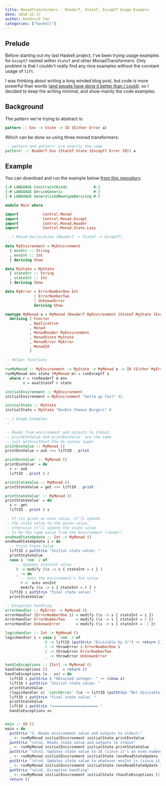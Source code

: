 ```yaml
---
title: MonadTransformers - ReaderT, StateT, ExceptT Usage Example
date: 2018-12-17
author: Kendrick Tan
categories: ["haskell"]
---
```


## Prelude

Before starting out my last Haskell project, I've been trying usage examples for `ExceptT` nested within `StateT` and other MonadTransformers. Only problem is that I couldn't really find any nice examples without the constant usage of `lift`.

I was thinking about writing a long winded blog post, but code is more powerful than words ([and people have done it better than I could](https://two-wrongs.com/a-gentle-introduction-to-monad-transformers)), so I decided to keep the writing minimal, and show mainly the code examples.

## Background

The pattern we're trying to abstract is:
```haskell
pattern :: Env -> State -> IO (Either Error a)
```

Which can be done so using three monad transformers:
```haskell
-- pattern and pattern' are exactly the same
pattern' :: ReaderT Env (StateT State (ExceptT Error IO)) a
```

## Example
You can download and run the example below [from this repository](https://github.com/kendricktan/monadtransformers-example).

```haskell
{-# LANGUAGE ConstraintKinds            #-}
{-# LANGUAGE DeriveGeneric              #-}
{-# LANGUAGE GeneralizedNewtypeDeriving #-}

module Main where

import           Control.Monad
import           Control.Monad.Except
import           Control.Monad.Reader
import           Control.Monad.State.Lazy

-- | Monad Declaration (ReaderT -> StateT -> ExceptT)
--
data MyEnvironment = MyEnvironment
  { envStr :: String
  , envInt :: Int
  } deriving Show

data MyState = MyState
  { stateStr :: String
  , stateInt :: Int
  } deriving Show

data MyError = ErrorNumberOne Int
             | ErrorNumberTwo
             | UnknownError
             deriving Show

newtype MyMonad a = MyMonad (ReaderT MyEnvironment (StateT MyState (ExceptT MyError IO)) a)
  deriving ( Functor
           , Applicative
           , Monad
           , MonadReader MyEnvironment
           , MonadState MyState
           , MonadError MyError
           , MonadIO
           )

-- Helper functions
--
runMyMonad :: MyEnvironment -> MyState -> MyMonad a -> IO (Either MyError a)
runMyMonad env state (MyMonad m) = runExceptT s
  where r = runReaderT m env
        s = evalStateT r state

initialEnvironment :: MyEnvironment
initialEnvironment = MyEnvironment "Gotta go fast" 42

initialState :: MyState
initialState = MyState "Double Cheese Burgers" 0

-- | Usage Examples
--

-- Reads from environment and outputs to stdout
-- printEnvValue and printEnvValue' are the same
-- just with/without the do syntax sugar
printEnvValue :: MyMonad ()
printEnvValue = ask >>= liftIO . print

printEnvValue' :: MyMonad ()
printEnvValue' = do
  r <- ask
  liftIO . print $ r

printStateValue :: MyMonad ()
printStateValue = get >>= liftIO . print

printStateValue' :: MyMonad ()
printStateValue' = do
  s <- get
  liftIO . print $ s

-- If its given an even value, it'll update
-- the state value to the given value,
-- otherwise it'll update the state value
-- to be the same value from the Environment (reader)
envReadStateUpdate :: Int -> MyMonad ()
envReadStateUpdate i = do
  -- Print State Value
  liftIO $ putStrLn "Initial state value: "
  printStateValue
  case i `rem` 2 of
     -- Updates stateInt value
     0 -> modify (\s -> s { stateInt = i } )
     _ -> do
       -- Gets the environment's Int value
       r <- asks envInt
       modify (\s -> s { stateInt = r } )
  liftIO $ putStrLn "Final state value: "
  printStateValue'

-- Exception handling
errorHandler :: MyError -> MyMonad ()
errorHandler (ErrorNumberOne i) = modify (\s -> s { stateInt = i })
errorHandler ErrorNumberTwo     = modify (\s -> s { stateInt = 2 })
errorHandler UnknownError       = modify (\s -> s { stateInt = -1 })

logicHandler :: Int -> MyMonad ()
logicHandler i = case i `rem` 3 of
                  0 -> liftIO (putStrLn "Divisible by 3!") >> return ()
                  1 -> throwError $ ErrorNumberOne i
                  2 -> throwError ErrorNumberTwo
                  _ -> throwError UnknownError

handleExceptions :: [Int] -> MyMonad ()
handleExceptions []       = return ()
handleExceptions (x : xs) = do
  liftIO $ putStrLn $ "Obtained integer: " ++ (show x)
  liftIO $ putStrLn "Initial state value: "
  printStateValue
  (logicHandler x) `catchError` (\e -> liftIO (putStrLn "Not divisible by 3!") >> errorHandler e)
  liftIO $ putStrLn "Final state value: "
  printStateValue
  liftIO $ putStrLn "===================== "
  handleExceptions xs


main :: IO ()
main = do
  putStrLn "1. Reads environment value and outputs to stdout:"
  _ <- runMyMonad initialEnvironment initialState printEnvValue
  putStrLn "\n\n2. Reads state value and outputs to stdout"
  _ <- runMyMonad initialEnvironment initialState printStateValue
  putStrLn "\n\n3. Updates state value to 16 (since it's an even number)"
  _ <- runMyMonad initialEnvironment initialState (envReadStateUpdate 16)
  putStrLn "\n\n4. Updates state value to whatever envInt is (since it's an odd number)"
  _ <- runMyMonad initialEnvironment initialState (envReadStateUpdate 3)
  putStrLn "\n\n5. Exception handling"
  _ <- runMyMonad initialEnvironment initialState (handleExceptions [2..5])
  return ()
```